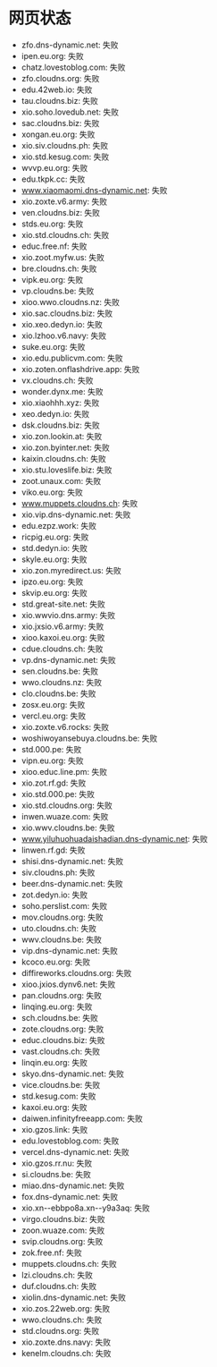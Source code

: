 # 网页状态
- zfo.dns-dynamic.net: 失败
- ipen.eu.org: 失败
- chatz.lovestoblog.com: 失败
- zfo.cloudns.org: 失败
- edu.42web.io: 失败
- tau.cloudns.biz: 失败
- xio.soho.lovedub.net: 失败
- sac.cloudns.biz: 失败
- xongan.eu.org: 失败
- xio.siv.cloudns.ph: 失败
- xio.std.kesug.com: 失败
- wvvp.eu.org: 失败
- edu.tkpk.cc: 失败
- www.xiaomaomi.dns-dynamic.net: 失败
- xio.zoxte.v6.army: 失败
- ven.cloudns.biz: 失败
- stds.eu.org: 失败
- xio.std.cloudns.ch: 失败
- educ.free.nf: 失败
- xio.zoot.myfw.us: 失败
- bre.cloudns.ch: 失败
- vipk.eu.org: 失败
- vp.cloudns.be: 失败
- xioo.wwo.cloudns.nz: 失败
- xio.sac.cloudns.biz: 失败
- xio.xeo.dedyn.io: 失败
- xio.lzhoo.v6.navy: 失败
- suke.eu.org: 失败
- xio.edu.publicvm.com: 失败
- xio.zoten.onflashdrive.app: 失败
- vx.cloudns.ch: 失败
- wonder.dynx.me: 失败
- xio.xiaohhh.xyz: 失败
- xeo.dedyn.io: 失败
- dsk.cloudns.biz: 失败
- xio.zon.lookin.at: 失败
- xio.zon.byinter.net: 失败
- kaixin.cloudns.ch: 失败
- xio.stu.loveslife.biz: 失败
- zoot.unaux.com: 失败
- viko.eu.org: 失败
- www.muppets.cloudns.ch: 失败
- xio.vip.dns-dynamic.net: 失败
- edu.ezpz.work: 失败
- ricpig.eu.org: 失败
- std.dedyn.io: 失败
- skyle.eu.org: 失败
- xio.zon.myredirect.us: 失败
- ipzo.eu.org: 失败
- skvip.eu.org: 失败
- std.great-site.net: 失败
- xio.wwvio.dns.army: 失败
- xio.jxsio.v6.army: 失败
- xioo.kaxoi.eu.org: 失败
- cdue.cloudns.ch: 失败
- vp.dns-dynamic.net: 失败
- sen.cloudns.be: 失败
- wwo.cloudns.nz: 失败
- clo.cloudns.be: 失败
- zosx.eu.org: 失败
- vercl.eu.org: 失败
- xio.zoxte.v6.rocks: 失败
- woshiwoyansebuya.cloudns.be: 失败
- std.000.pe: 失败
- vipn.eu.org: 失败
- xioo.educ.line.pm: 失败
- xio.zot.rf.gd: 失败
- xio.std.000.pe: 失败
- xio.std.cloudns.org: 失败
- inwen.wuaze.com: 失败
- xio.wwv.cloudns.be: 失败
- www.yiluhuohuadaishadian.dns-dynamic.net: 失败
- linwen.rf.gd: 失败
- shisi.dns-dynamic.net: 失败
- siv.cloudns.ph: 失败
- beer.dns-dynamic.net: 失败
- zot.dedyn.io: 失败
- soho.perslist.com: 失败
- mov.cloudns.org: 失败
- uto.cloudns.ch: 失败
- wwv.cloudns.be: 失败
- vip.dns-dynamic.net: 失败
- kcoco.eu.org: 失败
- diffireworks.cloudns.org: 失败
- xioo.jxios.dynv6.net: 失败
- pan.cloudns.org: 失败
- linqing.eu.org: 失败
- sch.cloudns.be: 失败
- zote.cloudns.org: 失败
- educ.cloudns.biz: 失败
- vast.cloudns.ch: 失败
- linqin.eu.org: 失败
- skyo.dns-dynamic.net: 失败
- vice.cloudns.be: 失败
- std.kesug.com: 失败
- kaxoi.eu.org: 失败
- daiwen.infinityfreeapp.com: 失败
- xio.gzos.link: 失败
- edu.lovestoblog.com: 失败
- vercel.dns-dynamic.net: 失败
- xio.gzos.rr.nu: 失败
- si.cloudns.be: 失败
- miao.dns-dynamic.net: 失败
- fox.dns-dynamic.net: 失败
- xio.xn--ebbpo8a.xn--y9a3aq: 失败
- virgo.cloudns.biz: 失败
- zoon.wuaze.com: 失败
- svip.cloudns.org: 失败
- zok.free.nf: 失败
- muppets.cloudns.ch: 失败
- lzi.cloudns.ch: 失败
- duf.cloudns.ch: 失败
- xiolin.dns-dynamic.net: 失败
- xio.zos.22web.org: 失败
- wwo.cloudns.ch: 失败
- std.cloudns.org: 失败
- xio.zoxte.dns.navy: 失败
- kenelm.cloudns.ch: 失败
